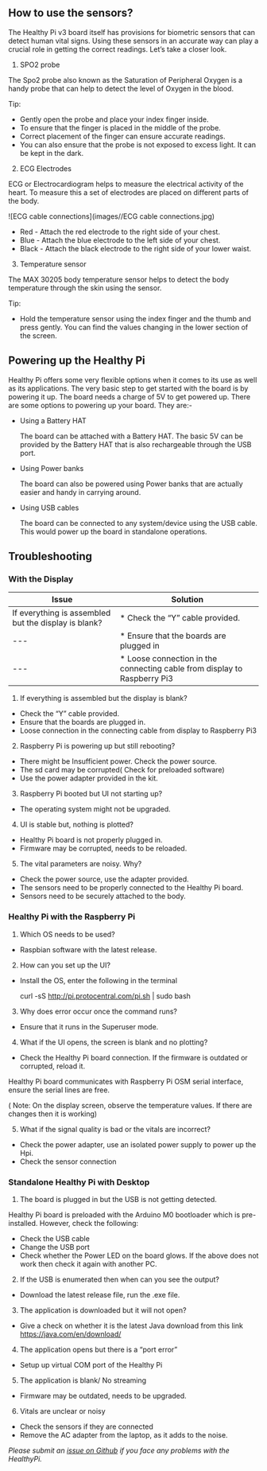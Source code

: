 ## How to use the sensors?

The Healthy Pi v3 board itself has provisions for biometric sensors that can detect human vital signs. Using these sensors in an accurate way can play a crucial role in getting the correct readings. Let’s take a closer look.

1) SPO2 probe

The Spo2 probe also known as the Saturation of Peripheral Oxygen is a handy probe that can help to detect the level of Oxygen in the blood.

Tip: 
* Gently open the probe and place your index finger inside.
* To ensure that the finger is placed in the middle of the probe.
* Correct placement of the finger can ensure accurate readings.
* You can also ensure that the probe is not exposed to excess light. It can be kept in the dark.


2) ECG Electrodes

ECG or Electrocardiogram helps to measure the electrical activity of the heart. To measure this a set of electrodes are placed on different parts of the body.

![ECG cable connections](images//ECG cable connections.jpg)

* Red - Attach the red electrode to the right side of your chest.
* Blue - Attach the blue electrode to the left side of your chest. 
* Black - Attach the black electrode to the right side of your lower waist.

3) Temperature sensor

The MAX 30205 body temperature sensor helps to detect the body temperature through the skin using the sensor.

Tip:
* Hold the temperature sensor using the index finger and the thumb and press gently. You can find the values changing in the lower section of the screen.

## Powering up the Healthy Pi

Healthy Pi offers some very flexible options when it comes to its use as well as its applications. The very basic step to get started with the board is by powering it up. The board needs a charge of 5V to get powered up. There are some options to powering up your board. They are:-

* Using a Battery HAT

    The board can be attached with a Battery HAT. The basic 5V can be provided by the Battery HAT that is also rechargeable through the USB port.

* Using Power banks

    The board can also be powered using Power banks that are actually easier and handy in carrying around.

* Using USB cables

     The board can be connected to any system/device using the USB cable. This would power up the board in standalone operations.

## Troubleshooting

### With the Display

| Issue  | Solution |
| ------------- | ------------- |
|If everything is assembled but the display is blank?  |* Check the “Y” cable provided.  |
| --- |* Ensure that the boards are plugged in |
|--- | * Loose connection in the connecting cable from display to Raspberry Pi3 |

1) If everything is assembled but the display is blank?

* Check the “Y” cable provided.
* Ensure that the boards are plugged in.
* Loose connection in the connecting cable from display to Raspberry Pi3

2) Raspberry Pi is powering up but still rebooting?

 * There might be Insufficient power. Check the power source.
 * The sd card may be corrupted( Check for preloaded software)
 * Use the power adapter provided in the kit.

3) Raspberry Pi booted but UI not starting up?

 * The operating system might not be upgraded.

4) UI is stable but, nothing is plotted?

 * Healthy Pi board is not properly plugged in.
 * Firmware may be corrupted, needs to be reloaded.

5) The vital parameters are noisy. Why?

 * Check the power source, use the adapter provided.
 * The sensors need to be properly connected to the Healthy Pi board.
 * Sensors need to be securely attached to the body.

### Healthy Pi with the Raspberry Pi

1) Which OS needs to be used?

 * Raspbian software with the latest release.

2) How can you set up the UI?

 * Install the OS, enter the following in the terminal 

    curl -sS http://pi.protocentral.com/pi.sh | sudo bash

3) Why does error occur once the command runs?

 * Ensure that it runs in the Superuser mode.

4) What if the UI opens, the screen is blank and no plotting?

  * Check the Healthy Pi board connection. If the firmware is outdated or corrupted, reload it.

 Healthy Pi board communicates with Raspberry Pi OSM serial interface, ensure the serial lines are free.

( Note: On the display screen, observe the temperature values. If there are changes then it is working)

5) What if the signal quality is bad or the vitals are incorrect?

* Check the power adapter, use an isolated power supply to power up the Hpi.
* Check the sensor connection
 
### Standalone Healthy Pi with Desktop

1) The board is plugged in but the USB is not getting detected.

Healthy Pi board is preloaded with the Arduino M0 bootloader which is pre-installed. However, check the following:
* Check the USB cable
* Change the USB port
* Check whether the Power LED on the board glows.
If the above does not work then check it again with another PC.

2) If the USB is enumerated then when can you see the output?
 * Download the latest release file, run the .exe file.

3) The application is downloaded but it will not open?
* Give a check on whether it is the latest Java download from this link https://java.com/en/download/

4) The application opens but there is a “port error”
* Setup up virtual COM port of the Healthy Pi

5) The application is blank/ No streaming
 * Firmware may be outdated, needs to be upgraded.

6) Vitals are unclear or noisy
 * Check the sensors if they are connected
 * Remove the AC adapter from the laptop, as it adds to the noise.

*Please submit an [issue on Github](https://github.com/Protocentral/protocentral-healthypi-v3/issues/new) if you face any problems with the HealthyPi.*
